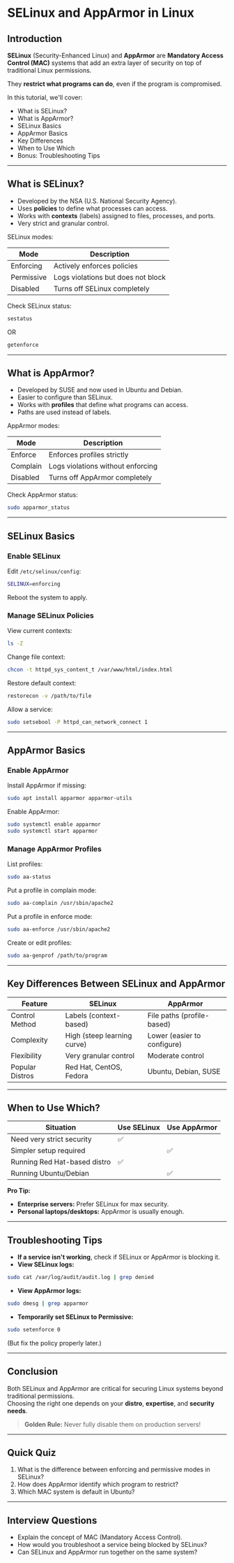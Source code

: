 # SELinux and AppArmor in Linux

## Introduction

**SELinux** (Security-Enhanced Linux) and **AppArmor** are **Mandatory Access Control (MAC)** systems that add an extra layer of security on top of traditional Linux permissions.

They **restrict what programs can do**, even if the program is compromised.

In this tutorial, we'll cover:

- What is SELinux?
- What is AppArmor?
- SELinux Basics
- AppArmor Basics
- Key Differences
- When to Use Which
- Bonus: Troubleshooting Tips

---

## What is SELinux?

- Developed by the NSA (U.S. National Security Agency).
- Uses **policies** to define what processes can access.
- Works with **contexts** (labels) assigned to files, processes, and ports.
- Very strict and granular control.

SELinux modes:

| Mode    | Description                       |
|---------|-----------------------------------|
| Enforcing | Actively enforces policies        |
| Permissive | Logs violations but does not block |
| Disabled | Turns off SELinux completely       |

Check SELinux status:

```bash
sestatus
```

OR

```bash
getenforce
```

---

## What is AppArmor?

- Developed by SUSE and now used in Ubuntu and Debian.
- Easier to configure than SELinux.
- Works with **profiles** that define what programs can access.
- Paths are used instead of labels.

AppArmor modes:

| Mode    | Description                       |
|---------|-----------------------------------|
| Enforce  | Enforces profiles strictly        |
| Complain | Logs violations without enforcing |
| Disabled | Turns off AppArmor completely     |

Check AppArmor status:

```bash
sudo apparmor_status
```

---

## SELinux Basics

### Enable SELinux

Edit `/etc/selinux/config`:

```bash
SELINUX=enforcing
```

Reboot the system to apply.

### Manage SELinux Policies

View current contexts:

```bash
ls -Z
```

Change file context:

```bash
chcon -t httpd_sys_content_t /var/www/html/index.html
```

Restore default context:

```bash
restorecon -v /path/to/file
```

Allow a service:

```bash
sudo setsebool -P httpd_can_network_connect 1
```

---

## AppArmor Basics

### Enable AppArmor

Install AppArmor if missing:

```bash
sudo apt install apparmor apparmor-utils
```

Enable AppArmor:

```bash
sudo systemctl enable apparmor
sudo systemctl start apparmor
```

### Manage AppArmor Profiles

List profiles:

```bash
sudo aa-status
```

Put a profile in complain mode:

```bash
sudo aa-complain /usr/sbin/apache2
```

Put a profile in enforce mode:

```bash
sudo aa-enforce /usr/sbin/apache2
```

Create or edit profiles:

```bash
sudo aa-genprof /path/to/program
```

---

## Key Differences Between SELinux and AppArmor

| Feature          | SELinux                         | AppArmor                      |
|------------------|----------------------------------|--------------------------------|
| Control Method   | Labels (context-based)           | File paths (profile-based)     |
| Complexity       | High (steep learning curve)       | Lower (easier to configure)    |
| Flexibility      | Very granular control            | Moderate control               |
| Popular Distros  | Red Hat, CentOS, Fedora          | Ubuntu, Debian, SUSE           |

---

## When to Use Which?

| Situation                     | Use SELinux             | Use AppArmor           |
|--------------------------------|-------------------------|------------------------|
| Need very strict security     | ✅                       |                        |
| Simpler setup required        |                         | ✅                     |
| Running Red Hat-based distro  | ✅                       |                        |
| Running Ubuntu/Debian         |                         | ✅                     |

**Pro Tip:**  
- **Enterprise servers:** Prefer SELinux for max security.
- **Personal laptops/desktops:** AppArmor is usually enough.

---

## Troubleshooting Tips

- **If a service isn't working**, check if SELinux or AppArmor is blocking it.
- **View SELinux logs:**

```bash
sudo cat /var/log/audit/audit.log | grep denied
```

- **View AppArmor logs:**

```bash
sudo dmesg | grep apparmor
```

- **Temporarily set SELinux to Permissive:**

```bash
sudo setenforce 0
```

(But fix the policy properly later.)

---

## Conclusion

Both SELinux and AppArmor are critical for securing Linux systems beyond traditional permissions.  
Choosing the right one depends on your **distro**, **expertise**, and **security needs**.

> **Golden Rule:** Never fully disable them on production servers!

---

## Quick Quiz

1. What is the difference between enforcing and permissive modes in SELinux?
2. How does AppArmor identify which program to restrict?
3. Which MAC system is default in Ubuntu?

---

## Interview Questions

- Explain the concept of MAC (Mandatory Access Control).
- How would you troubleshoot a service being blocked by SELinux?
- Can SELinux and AppArmor run together on the same system?

